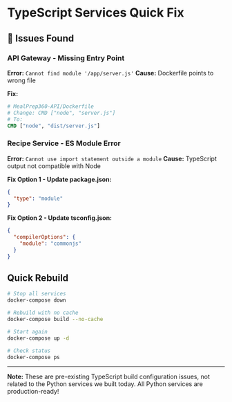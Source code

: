 # TypeScript Services Quick Fix

## 🐛 Issues Found

### API Gateway - Missing Entry Point
**Error:** `Cannot find module '/app/server.js'`
**Cause:** Dockerfile points to wrong file

**Fix:**
```dockerfile
# MealPrep360-API/Dockerfile
# Change: CMD ["node", "server.js"]
# To:
CMD ["node", "dist/server.js"]
```

### Recipe Service - ES Module Error
**Error:** `Cannot use import statement outside a module`
**Cause:** TypeScript output not compatible with Node

**Fix Option 1 - Update package.json:**
```json
{
  "type": "module"
}
```

**Fix Option 2 - Update tsconfig.json:**
```json
{
  "compilerOptions": {
    "module": "commonjs"
  }
}
```

## Quick Rebuild

```bash
# Stop all services
docker-compose down

# Rebuild with no cache
docker-compose build --no-cache

# Start again
docker-compose up -d

# Check status
docker-compose ps
```

---

**Note:** These are pre-existing TypeScript build configuration issues, not related to the Python services we built today. All Python services are production-ready!

